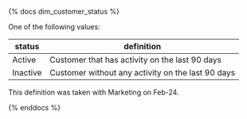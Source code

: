 {% docs dim_customer_status %}
	
One of the following values: 

| status         | definition                                       |
|----------------|--------------------------------------------------|
| Active         | Customer that has activity on the last 90 days   |
| Inactive       | Customer without any activity on the last 90 days|

This definition was taken with Marketing on Feb-24.

{% enddocs %}